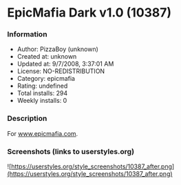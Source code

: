 # EpicMafia Dark v1.0 (10387)

### Information
- Author: PizzaBoy (unknown)
- Created at: unknown
- Updated at: 9/7/2008, 3:37:01 AM
- License: NO-REDISTRIBUTION
- Category: epicmafia
- Rating: undefined
- Total installs: 294
- Weekly installs: 0


### Description
For www.epicmafia.com.


### Screenshots (links to userstyles.org)
![https://userstyles.org/style_screenshots/10387_after.png](https://userstyles.org/style_screenshots/10387_after.png)


